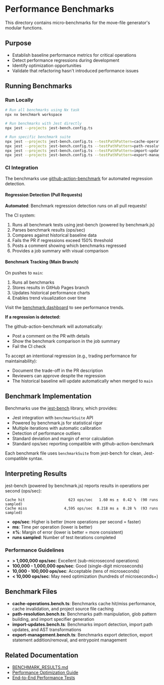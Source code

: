 # Performance Benchmarks

This directory contains micro-benchmarks for the move-file generator's modular functions.

## Purpose

- Establish baseline performance metrics for critical operations
- Detect performance regressions during development
- Identify optimization opportunities
- Validate that refactoring hasn't introduced performance issues

## Running Benchmarks

### Run Locally

```bash
# Run all benchmarks using Nx task
npx nx benchmark workspace

# Run benchmarks with Jest directly
npx jest --projects jest-bench.config.ts

# Run specific benchmark suite
npx jest --projects jest-bench.config.ts --testPathPattern=cache-operations
npx jest --projects jest-bench.config.ts --testPathPattern=path-resolution
npx jest --projects jest-bench.config.ts --testPathPattern=import-updates
npx jest --projects jest-bench.config.ts --testPathPattern=export-management
```

### CI Integration

The benchmarks use [github-action-benchmark](https://github.com/benchmark-action/github-action-benchmark) for automated regression detection.

#### Regression Detection (Pull Requests)

**Automated**: Benchmark regression detection runs on all pull requests!

The CI system:

1. Runs all benchmark tests using jest-bench (powered by benchmark.js)
2. Parses benchmark results (ops/sec)
3. Compares against historical baseline data
4. Fails the PR if regressions exceed 150% threshold
5. Posts a comment showing which benchmarks regressed
6. Provides a job summary with visual comparison

#### Benchmark Tracking (Main Branch)

On pushes to `main`:

1. Runs all benchmarks
2. Stores results in GitHub Pages branch
3. Updates historical performance charts
4. Enables trend visualization over time

Visit the [benchmark dashboard](https://nx-worker.github.io/nxworker-workspace/dev/bench/) to see performance trends.

**If a regression is detected:**

The github-action-benchmark will automatically:

- Post a comment on the PR with details
- Show the benchmark comparison in the job summary
- Fail the CI check

To accept an intentional regression (e.g., trading performance for maintainability):

- Document the trade-off in the PR description
- Reviewers can approve despite the regression
- The historical baseline will update automatically when merged to `main`

## Benchmark Implementation

Benchmarks use the [jest-bench](https://www.npmjs.com/package/jest-bench) library, which provides:

- Jest integration with `benchmarkSuite` API
- Powered by benchmark.js for statistical rigor
- Multiple iterations with automatic calibration
- Detection of performance outliers
- Standard deviation and margin of error calculation
- Standard ops/sec reporting compatible with github-action-benchmark

Each benchmark file uses `benchmarkSuite` from jest-bench for clean, Jest-compatible syntax.

## Interpreting Results

jest-bench (powered by benchmark.js) reports results in operations per second (ops/sec):

```
Cache hit                    623 ops/sec   1.60 ms ±  0.42 %  (90 runs sampled)
Cache miss                 4,595 ops/sec  0.218 ms ±  0.28 %  (93 runs sampled)
```

- **ops/sec**: Higher is better (more operations per second = faster)
- **ms**: Time per operation (lower is better)
- **±%**: Margin of error (lower is better = more consistent)
- **runs sampled**: Number of test iterations completed

### Performance Guidelines

- **> 1,000,000 ops/sec**: Excellent (sub-microsecond operations)
- **100,000 - 1,000,000 ops/sec**: Good (single-digit microseconds)
- **10,000 - 100,000 ops/sec**: Acceptable (tens of microseconds)
- **< 10,000 ops/sec**: May need optimization (hundreds of microseconds+)

## Benchmark Files

- **cache-operations.bench.ts**: Benchmarks cache hit/miss performance, cache invalidation, and project source file caching
- **path-resolution.bench.ts**: Benchmarks path manipulation, glob pattern building, and import specifier generation
- **import-updates.bench.ts**: Benchmarks import detection, import path updates, and AST transformations
- **export-management.bench.ts**: Benchmarks export detection, export statement addition/removal, and entrypoint management

## Related Documentation

- [BENCHMARK_RESULTS.md](../../../../../BENCHMARK_RESULTS.md)
- [Performance Optimization Guide](../../../../../docs/performance-optimization.md)
- [End-to-End Performance Tests](../../../../workspace-e2e/src/performance-benchmark.spec.ts)
